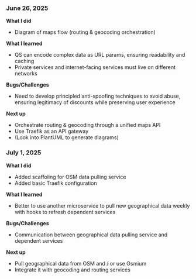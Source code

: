 ### June 26, 2025

**What I did**
- Diagram of maps flow (routing & geocoding orchestration)

**What I learned**
- QS can encode complex data as URL params, ensuring readability and caching
- Private services and internet-facing services must live on different networks

**Bugs/Challenges**
- Need to develop principled anti-spoofing techniques to avoid abuse, ensuring legitimacy of discounts while preserving user experience 

**Next up**
- Orchestrate routing & geocoding through a unified maps API
- Use Traefik as an API gateway
- (Look into PlantUML to generate diagrams)

### July 1, 2025

**What I did**
- Added scaffoling for OSM data pulling service
- Added basic Traefik configuration

**What I learned**
- Better to use another microservice to pull new geographical data weekly with hooks to refresh dependent services

**Bugs/Challenges**
- Communication between geographical data pulling service and dependent services

**Next up**
- Pull geographical data from OSM and / or use Osmium
- Integrate it with geocoding and routing services